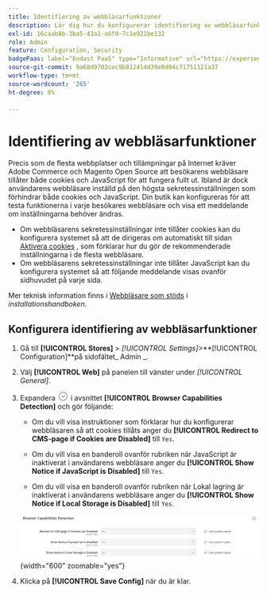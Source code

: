 ```yaml
---
title: Identifiering av webbläsarfunktioner
description: Lär dig hur du konfigurerar identifiering av webbläsarfunktioner och visar ett meddelande om kundens webbläsarinställningar behöver ändras.
exl-id: 16caab8b-3ba5-43a1-a6f0-7c1e921be132
role: Admin
feature: Configuration, Security
badgePaas: label="Endast PaaS" type="Informative" url="https://experienceleague.adobe.com/en/docs/commerce/user-guides/product-solutions" tooltip="Gäller endast Adobe Commerce i molnprojekt (Adobe-hanterad PaaS-infrastruktur) och lokala projekt."
source-git-commit: 9a68d9702cec9b812414d39e8d04c71751121a37
workflow-type: tm+mt
source-wordcount: '265'
ht-degree: 0%

---
```


# Identifiering av webbläsarfunktioner

Precis som de flesta webbplatser och tillämpningar på Internet kräver Adobe Commerce och Magento Open Source att besökarens webbläsare tillåter både cookies och JavaScript för att fungera fullt ut. Ibland är dock användarens webbläsare inställd på den högsta sekretessinställningen som förhindrar både cookies och JavaScript. Din butik kan konfigureras för att testa funktionerna i varje besökares webbläsare och visa ett meddelande om inställningarna behöver ändras.

- Om webbläsarens sekretessinställningar inte tillåter cookies kan du konfigurera systemet så att de dirigeras om automatiskt till sidan [Aktivera cookies](../content-design/pages.md#enable-cookies) , som förklarar hur du gör de rekommenderade inställningarna i de flesta webbläsare.
- Om webbläsarens sekretessinställningar inte tillåter JavaScript kan du konfigurera systemet så att följande meddelande visas ovanför sidhuvudet på varje sida.

Mer teknisk information finns i [Webbläsare som stöds](https://experienceleague.adobe.com/docs/commerce-operations/installation-guide/system-requirements.html#supported-browsers) i _installationshandboken_.

## Konfigurera identifiering av webbläsarfunktioner

1. Gå till **[!UICONTROL Stores]** > _[!UICONTROL Settings]_>**[!UICONTROL Configuration]**på sidofältet_ Admin _.

1. Välj **[!UICONTROL Web]** på panelen till vänster under _[!UICONTROL General]_.

1. Expandera ![Expansionsväljaren](../assets/icon-display-expand.png) i avsnittet **[!UICONTROL Browser Capabilities Detection]** och gör följande:

   - Om du vill visa instruktioner som förklarar hur du konfigurerar webbläsaren så att cookies tillåts anger du **[!UICONTROL Redirect to CMS-page if Cookies are Disabled]** till `Yes`.

   - Om du vill visa en banderoll ovanför rubriken när JavaScript är inaktiverat i användarens webbläsare anger du **[!UICONTROL Show Notice if JavaScript is Disabled]** till `Yes`.

   - Om du vill visa en banderoll ovanför rubriken när Lokal lagring är inaktiverat i användarens webbläsare anger du **[!UICONTROL Show Notice if Local Storage is Disabled]** till `Yes`.

   ![Allmän konfiguration - identifiering av webbläsarfunktioner](../configuration-reference/general/assets/web-browser-capabilities-detection.png){width="600" zoomable="yes"}

1. Klicka på **[!UICONTROL Save Config]** när du är klar.
